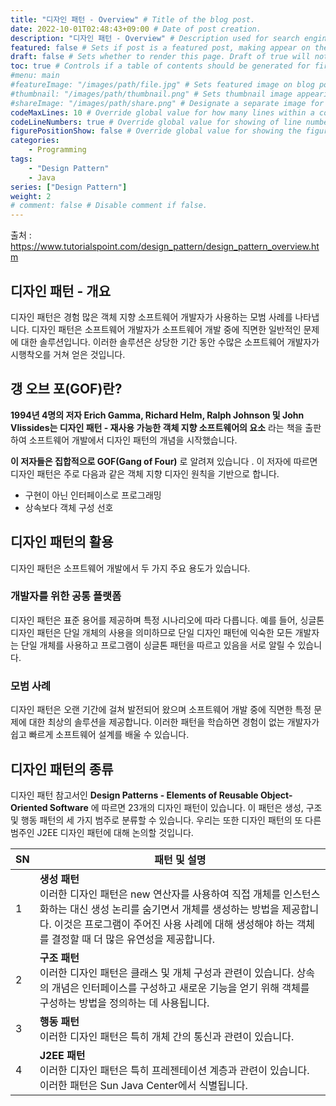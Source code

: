 ```yaml
---
title: "디자인 패턴 - Overview" # Title of the blog post.
date: 2022-10-01T02:48:43+09:00 # Date of post creation.
description: "디자인 패턴 - Overview" # Description used for search engine.
featured: false # Sets if post is a featured post, making appear on the home page side bar.
draft: false # Sets whether to render this page. Draft of true will not be rendered.
toc: true # Controls if a table of contents should be generated for first-level links automatically.
#menu: main
#featureImage: "/images/path/file.jpg" # Sets featured image on blog post.
#thumbnail: "/images/path/thumbnail.png" # Sets thumbnail image appearing inside card on homepage.
#shareImage: "/images/path/share.png" # Designate a separate image for social media sharing.
codeMaxLines: 10 # Override global value for how many lines within a code block before auto-collapsing.
codeLineNumbers: true # Override global value for showing of line numbers within code block.
figurePositionShow: false # Override global value for showing the figure label.
categories:
    - Programming
tags:
    - "Design Pattern"
    - Java
series: ["Design Pattern"]
weight: 2
# comment: false # Disable comment if false.
---
```


출처 : https://www.tutorialspoint.com/design_pattern/design_pattern_overview.htm

## 디자인 패턴 - 개요

디자인 패턴은 경험 많은 객체 지향 소프트웨어 개발자가 사용하는 모범 사례를 나타냅니다. 디자인 패턴은 소프트웨어 개발자가 소프트웨어 개발 중에 직면한 일반적인 문제에 대한 솔루션입니다. 이러한 솔루션은 상당한 기간 동안 수많은 소프트웨어 개발자가 시행착오를 거쳐 얻은 것입니다.

## 갱 오브 포(GOF)란?

**1994년 4명의 저자 Erich Gamma, Richard Helm, Ralph Johnson 및 John Vlissides는 디자인 패턴 - 재사용 가능한 객체 지향 소프트웨어의 요소** 라는 책을 출판하여 소프트웨어 개발에서 디자인 패턴의 개념을 시작했습니다.

**이 저자들은 집합적으로 GOF(Gang of Four)** 로 알려져 있습니다 . 이 저자에 따르면 디자인 패턴은 주로 다음과 같은 객체 지향 디자인 원칙을 기반으로 합니다.

-   구현이 아닌 인터페이스로 프로그래밍
-   상속보다 객체 구성 선호

## 디자인 패턴의 활용

디자인 패턴은 소프트웨어 개발에서 두 가지 주요 용도가 있습니다.

### 개발자를 위한 공통 플랫폼

디자인 패턴은 표준 용어를 제공하며 특정 시나리오에 따라 다릅니다. 예를 들어, 싱글톤 디자인 패턴은 단일 개체의 사용을 의미하므로 단일 디자인 패턴에 익숙한 모든 개발자는 단일 개체를 사용하고 프로그램이 싱글톤 패턴을 따르고 있음을 서로 알릴 수 있습니다.

### 모범 사례

디자인 패턴은 오랜 기간에 걸쳐 발전되어 왔으며 소프트웨어 개발 중에 직면한 특정 문제에 대한 최상의 솔루션을 제공합니다. 이러한 패턴을 학습하면 경험이 없는 개발자가 쉽고 빠르게 소프트웨어 설계를 배울 수 있습니다.

## 디자인 패턴의 종류

디자인 패턴 참고서인 **Design Patterns - Elements of Reusable Object-Oriented Software** 에 따르면 23개의 디자인 패턴이 있습니다. 이 패턴은 생성, 구조 및 행동 패턴의 세 가지 범주로 분류할 수 있습니다. 우리는 또한 디자인 패턴의 또 다른 범주인 J2EE 디자인 패턴에 대해 논의할 것입니다.

| SN  | 패턴 및 설명                                                                                                                                                                                                                                                |
| --- | ----------------------------------------------------------------------------------------------------------------------------------------------------------------------------------------------------------------------------------------------------------- |
| 1   | **생성 패턴** <br/>이러한 디자인 패턴은 new 연산자를 사용하여 직접 개체를 인스턴스화하는 대신 생성 논리를 숨기면서 개체를 생성하는 방법을 제공합니다. 이것은 프로그램이 주어진 사용 사례에 대해 생성해야 하는 객체를 결정할 때 더 많은 유연성을 제공합니다. |
| 2   | **구조 패턴** <br/>이러한 디자인 패턴은 클래스 및 개체 구성과 관련이 있습니다. 상속의 개념은 인터페이스를 구성하고 새로운 기능을 얻기 위해 객체를 구성하는 방법을 정의하는 데 사용됩니다.                                                                   |
| 3   | **행동 패턴** <br/>이러한 디자인 패턴은 특히 개체 간의 통신과 관련이 있습니다.                                                                                                                                                                              |
| 4   | **J2EE 패턴** <br/>이러한 디자인 패턴은 특히 프레젠테이션 계층과 관련이 있습니다. 이러한 패턴은 Sun Java Center에서 식별됩니다.                                                                                                                             |
